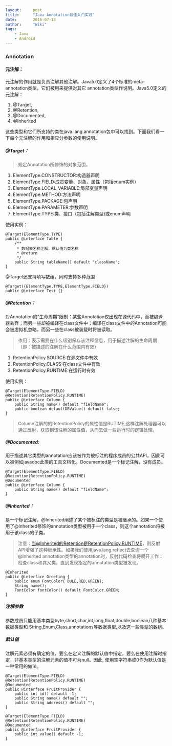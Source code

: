 ```yaml
---
layout:     post
title:      "Java Annotation最佳入门实践"
date:       2016-07-18
author:     "Wiki"
tags:
    - Java
    - Android
---
```




### Annotation

#### 元注解：
元注解的作用就是负责注解其他注解。Java5.0定义了4个标准的meta-annotation类型，它们被用来提供对其它 annotation类型作说明。Java5.0定义的元注解：
1. @Target,
2. @Retention,
3. @Documented,
4. @Inherited

这些类型和它们所支持的类在java.lang.annotation包中可以找到。下面我们看一下每个元注解的作用和相应分参数的使用说明。
##### @Target：
> 规定Annotation所修饰的对象范围。
1. ElementType.CONSTRUCTOR:构造器声明
2. ElementType.FIELD:成员变量、对象、属性（包括enum实例）
3. ElementType.LOCAL_VARIABLE:局部变量声明
4. ElementType.METHOD:方法声明
5. ElementType.PACKAGE:包声明
6. ElementType.PARAMETER:参数声明
7. ElementType.TYPE:类、接口（包括注解类型)或enum声明

使用实例：

```
@Target(ElementType.TYPE)
public @interface Table {
    /**
     * 数据表名称注解，默认值为类名称
     * @return
     */
    public String tableName() default "className";
}
```
@Target还支持填写数组，同时支持多种范围
```
@Target({ElementType.TYPE,ElementType.FIELD})
public @interface Test {}
```
##### @Retention：
对Annotation的“生命周期”限制：某些Annotation仅出现在源代码中，而被编译器丢弃；而另一些却被编译在class文件中；编译在class文件中的Annotation可能会被虚拟机忽略，而另一些在class被装载时将被读取。
> 作用：表示需要在什么级别保存该注释信息，用于描述注解的生命周期（即：被描述的注解在什么范围内有效）
1. RetentionPolicy.SOURCE:在源文件中有效
2. RetentionPolicy.CLASS:在class文件中有效
3. RetentionPolicy.RUNTIME:在运行时有效

使用实例：
```
@Target(ElementType.FIELD)
@Retention(RetentionPolicy.RUNTIME)
public @interface Column {
    public String name() default "fieldName";
    public boolean defaultDBValue() default false;
}
```
> Column注解的的RetentionPolicy的属性值是RUTIME,这样注解处理器可以通过反射，获取到该注解的属性值，从而去做一些运行时的逻辑处理。
##### @Documented:
用于描述其它类型的annotation应该被作为被标注的程序成员的公共API，因此可以被例如javadoc此类的工具文档化。Documented是一个标记注解，没有成员。

```
@Target(ElementType.FIELD)
@Retention(RetentionPolicy.RUNTIME)
@Documented
public @interface Column {
    public String name() default "fieldName";
}
```
##### @Inherited：
是一个标记注解，@Inherited阐述了某个被标注的类型是被继承的。如果一个使用了@Inherited修饰的annotation类型被用于一个class，则这个annotation将被用于该class的子类。

> 注意：当@Inherited的Retention是RetentionPolicy.RUNTIME，则反射API增强了这种继承性。如果我们使用java.lang.reflect去查询一个@Inherited annotation类型的annotation时，反射代码检查将展开工作：检查class和其父类，直到发现指定的annotation类型被发现。

```
@Inherited
public @interface Greeting {
    public enum FontColor{ BULE,RED,GREEN};
    String name();
    FontColor fontColor() default FontColor.GREEN;
}
```
##### 注解参数
参数成员只能用基本类型byte,short,char,int,long,float,double,boolean八种基本数据类型和 String,Enum,Class,annotations等数据类型,以及这一些类型的数组。
##### 默认值
注解元素必须有确定的值，要么在定义注解的默认值中指定，要么在使用注解时指定，非基本类型的注解元素的值不可为null。因此, 使用空字符串或0作为默认值是一种常用的做法。

```
@Target(ElementType.FIELD)
@Retention(RetentionPolicy.RUNTIME)
@Documented
public @interface FruitProvider {
    public int id() default -1;
    public String name() default "";
    public String address() default "";
}
```


```
@Target(ElementType.FIELD)
@Retention(RetentionPolicy.RUNTIME)
@Documented
public @interface FruitProvider {
    public int value() default -1;
}
```

